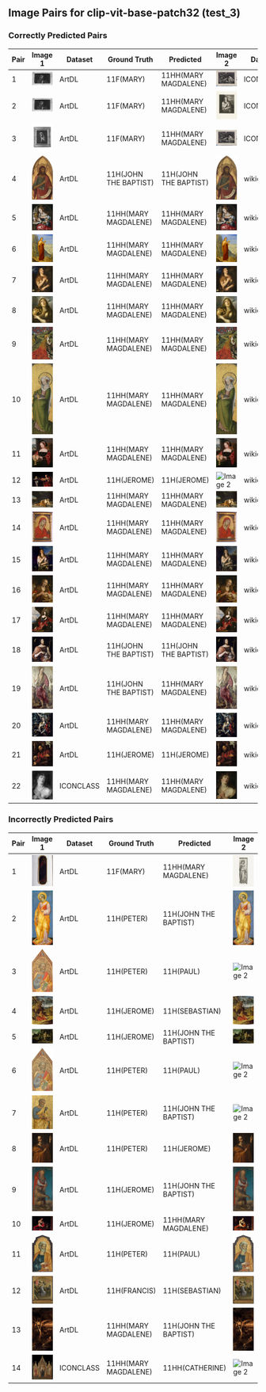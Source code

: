 ## Image Pairs for clip-vit-base-patch32 (test_3)

### Correctly Predicted Pairs

| Pair | Image 1 | Dataset | Ground Truth | Predicted | Image 2 | Dataset | Ground Truth | Predicted |
|------|---------|---------|--------------|-----------|---------|---------|--------------|-----------|
| 1 | ![Image 1](../../example/ArtDL_ICCD3163621_13815-H.jpg) | ArtDL | 11F(MARY) | 11HH(MARY MAGDALENE) | ![Image 2](../../example/ICONCLASS_IIHIM_-1335425534.jpg) | ICONCLASS | 11HH(MARY MAGDALENE) | 11HH(MARY MAGDALENE) |
| 2 | ![Image 1](../../example/ArtDL_ICCD3163621_13815-H.jpg) | ArtDL | 11F(MARY) | 11HH(MARY MAGDALENE) | ![Image 2](../../example/ICONCLASS_IIHIM_RIJKS_1401436342.jpg) | ICONCLASS | 11HH(MARY MAGDALENE) | 11HH(MARY MAGDALENE) |
| 3 | ![Image 1](../../example/ArtDL_ICCD4203971_00069043.jpg) | ArtDL | 11F(MARY) | 11HH(MARY MAGDALENE) | ![Image 2](../../example/ICONCLASS_IIHIM_-1335425534.jpg) | ICONCLASS | 11HH(MARY MAGDALENE) | 11HH(MARY MAGDALENE) |
| 4 | ![Image 1](../../example/ArtDL_1939_1_291.jpg) | ArtDL | 11H(JOHN THE BAPTIST) | 11H(JOHN THE BAPTIST) | ![Image 2](../../example/wikidata_Q20173065.jpg) | wikidata | 11H(JOHN THE BAPTIST) | 11H(JOHN THE BAPTIST) |
| 5 | ![Image 1](../../example/ArtDL_253669.jpg) | ArtDL | 11HH(MARY MAGDALENE) | 11HH(MARY MAGDALENE) | ![Image 2](../../example/wikidata_Q20540321.jpg) | wikidata | 11HH(MARY MAGDALENE) | 11HH(MARY MAGDALENE) |
| 6 | ![Image 1](../../example/ArtDL_258398.jpg) | ArtDL | 11HH(MARY MAGDALENE) | 11HH(MARY MAGDALENE) | ![Image 2](../../example/wikidata_Q19820268.jpg) | wikidata | 11HH(MARY MAGDALENE) | 11HH(MARY MAGDALENE) |
| 7 | ![Image 1](../../example/ArtDL_Q15974339.jpg) | ArtDL | 11HH(MARY MAGDALENE) | 11HH(MARY MAGDALENE) | ![Image 2](../../example/wikidata_Q15974339.jpg) | wikidata | 11HH(MARY MAGDALENE) | 11HH(MARY MAGDALENE) |
| 8 | ![Image 1](../../example/ArtDL_Q18748614.jpg) | ArtDL | 11HH(MARY MAGDALENE) | 11HH(MARY MAGDALENE) | ![Image 2](../../example/wikidata_Q18748614.jpg) | wikidata | 11HH(MARY MAGDALENE) | 11HH(MARY MAGDALENE) |
| 9 | ![Image 1](../../example/ArtDL_Q19925792.jpg) | ArtDL | 11HH(MARY MAGDALENE) | 11HH(MARY MAGDALENE) | ![Image 2](../../example/wikidata_Q19925792.jpg) | wikidata | 11HH(MARY MAGDALENE) | 11HH(MARY MAGDALENE) |
| 10 | ![Image 1](../../example/ArtDL_Q19926040.jpg) | ArtDL | 11HH(MARY MAGDALENE) | 11HH(MARY MAGDALENE) | ![Image 2](../../example/wikidata_Q19926040.jpg) | wikidata | 11HH(MARY MAGDALENE) | 11HH(MARY MAGDALENE) |
| 11 | ![Image 1](../../example/ArtDL_Q20267955.jpg) | ArtDL | 11HH(MARY MAGDALENE) | 11HH(MARY MAGDALENE) | ![Image 2](../../example/wikidata_Q20267955.jpg) | wikidata | 11HH(MARY MAGDALENE) | 11HH(MARY MAGDALENE) |
| 12 | ![Image 1](../../example/ArtDL_Q2715177.jpg) | ArtDL | 11H(JEROME) | 11H(JEROME) | ![Image 2](../../example/wikidata_Q2715177.jpg) | wikidata | 11H(JEROME) | 11H(JEROME) |
| 13 | ![Image 1](../../example/ArtDL_Q29024815.jpg) | ArtDL | 11HH(MARY MAGDALENE) | 11HH(MARY MAGDALENE) | ![Image 2](../../example/wikidata_Q29024815.jpg) | wikidata | 11HH(MARY MAGDALENE) | 11HH(MARY MAGDALENE) |
| 14 | ![Image 1](../../example/ArtDL_Q29477236.jpg) | ArtDL | 11HH(MARY MAGDALENE) | 11HH(MARY MAGDALENE) | ![Image 2](../../example/wikidata_Q29477236.jpg) | wikidata | 11HH(MARY MAGDALENE) | 11HH(MARY MAGDALENE) |
| 15 | ![Image 1](../../example/ArtDL_Q4448822.jpg) | ArtDL | 11HH(MARY MAGDALENE) | 11HH(MARY MAGDALENE) | ![Image 2](../../example/wikidata_Q4448822.jpg) | wikidata | 11HH(MARY MAGDALENE) | 11HH(MARY MAGDALENE) |
| 16 | ![Image 1](../../example/ArtDL_Q55102676.jpg) | ArtDL | 11HH(MARY MAGDALENE) | 11HH(MARY MAGDALENE) | ![Image 2](../../example/wikidata_Q55102676.jpg) | wikidata | 11HH(MARY MAGDALENE) | 11HH(MARY MAGDALENE) |
| 17 | ![Image 1](../../example/ArtDL_Q6004260.jpg) | ArtDL | 11HH(MARY MAGDALENE) | 11HH(MARY MAGDALENE) | ![Image 2](../../example/wikidata_Q6004260.jpg) | wikidata | 11HH(MARY MAGDALENE) | 11HH(MARY MAGDALENE) |
| 18 | ![Image 1](../../example/ArtDL_clouet_jean_francbap.jpg) | ArtDL | 11H(JOHN THE BAPTIST) | 11H(JOHN THE BAPTIST) | ![Image 2](../../example/wikidata_Q30096142.jpg) | wikidata | 11H(JOHN THE BAPTIST) | 11H(JOHN THE BAPTIST) |
| 19 | ![Image 1](../../example/ArtDL_en-SK-A-3382.jpg) | ArtDL | 11H(JOHN THE BAPTIST) | 11HH(MARY MAGDALENE) | ![Image 2](../../example/wikidata_Q17334273.jpg) | wikidata | 11H(JOHN THE BAPTIST) | 11HH(MARY MAGDALENE) |
| 20 | ![Image 1](../../example/ArtDL_greco_el_17_1703grec.jpg) | ArtDL | 11HH(MARY MAGDALENE) | 11HH(MARY MAGDALENE) | ![Image 2](../../example/wikidata_Q16589363.jpg) | wikidata | 11HH(MARY MAGDALENE) | 11HH(MARY MAGDALENE) |
| 21 | ![Image 1](../../example/ArtDL_hemessen_jan_stjerom.jpg) | ArtDL | 11H(JEROME) | 11H(JEROME) | ![Image 2](../../example/wikidata_Q114744953.jpg) | wikidata | 11H(JEROME) | 11H(JEROME) |
| 22 | ![Image 1](../../example/ICONCLASS_IIHIM_1359909329.jpg) | ICONCLASS | 11HH(MARY MAGDALENE) | 11HH(MARY MAGDALENE) | ![Image 2](../../example/wikidata_Q117226027.jpg) | wikidata | 11HH(MARY MAGDALENE) | 11HH(MARY MAGDALENE) |

### Incorrectly Predicted Pairs

| Pair | Image 1 | Dataset | Ground Truth | Predicted | Image 2 | Dataset | Ground Truth | Predicted |
|------|---------|---------|--------------|-----------|---------|---------|--------------|-----------|
| 1 | ![Image 1](../../example/ArtDL_ICCD3710537_375754.jpg) | ArtDL | 11F(MARY) | 11HH(MARY MAGDALENE) | ![Image 2](../../example/ICONCLASS_IIHIM_RIJKS_1827277148.jpg) | ICONCLASS | 11HH(CATHERINE) | 11HH(CATHERINE) |
| 2 | ![Image 1](../../example/ArtDL_1939_1_80.jpg) | ArtDL | 11H(PETER) | 11H(JOHN THE BAPTIST) | ![Image 2](../../example/wikidata_Q20173671.jpg) | wikidata | 11H(PETER) | 11H(JOHN) |
| 3 | ![Image 1](../../example/ArtDL_1950_11_1_a.jpg) | ArtDL | 11H(PETER) | 11H(PAUL) | ![Image 2](../../example/wikidata_Q20173413.jpg) | wikidata | 11H(PETER) | 11H(JEROME) |
| 4 | ![Image 1](../../example/ArtDL_253141.jpg) | ArtDL | 11H(JEROME) | 11H(SEBASTIAN) | ![Image 2](../../example/wikidata_Q3947314.jpg) | wikidata | 11H(JEROME) | 11H(JEROME) |
| 5 | ![Image 1](../../example/ArtDL_Q17335796.jpg) | ArtDL | 11H(JEROME) | 11H(JOHN THE BAPTIST) | ![Image 2](../../example/wikidata_Q17335796.jpg) | wikidata | 11H(JEROME) | 11H(JEROME) |
| 6 | ![Image 1](../../example/ArtDL_Q20173413.jpg) | ArtDL | 11H(PETER) | 11H(PAUL) | ![Image 2](../../example/wikidata_Q20173413.jpg) | wikidata | 11H(PETER) | 11H(JEROME) |
| 7 | ![Image 1](../../example/ArtDL_Q20173883.jpg) | ArtDL | 11H(PETER) | 11H(JOHN THE BAPTIST) | ![Image 2](../../example/wikidata_Q20173883.jpg) | wikidata | 11H(PETER) | 11H(JEROME) |
| 8 | ![Image 1](../../example/ArtDL_Q21283213.jpg) | ArtDL | 11H(PETER) | 11H(JEROME) | ![Image 2](../../example/wikidata_Q21283213.jpg) | wikidata | 11H(PETER) | 11H(PAUL) |
| 9 | ![Image 1](../../example/ArtDL_Q27981491.jpg) | ArtDL | 11H(JEROME) | 11H(JOHN THE BAPTIST) | ![Image 2](../../example/wikidata_Q27981491.jpg) | wikidata | 11H(JEROME) | 11H(JEROME) |
| 10 | ![Image 1](../../example/ArtDL_Q510799.jpg) | ArtDL | 11H(JEROME) | 11HH(MARY MAGDALENE) | ![Image 2](../../example/wikidata_Q510799.jpg) | wikidata | 11H(JEROME) | 11H(JEROME) |
| 11 | ![Image 1](../../example/ArtDL___EX_1000788252_18423.jpg) | ArtDL | 11H(PETER) | 11H(PAUL) | ![Image 2](../../example/wikidata_Q20172983.jpg) | wikidata | 11H(PETER) | 11H(JOSEPH) |
| 12 | ![Image 1](../../example/ArtDL_en-SK-A-4006.jpg) | ArtDL | 11H(FRANCIS) | 11H(SEBASTIAN) | ![Image 2](../../example/wikidata_Q17335839.jpg) | wikidata | 11H(FRANCIS) | 11H(FRANCIS) |
| 13 | ![Image 1](../../example/ArtDL_tintoret_3b_3ground_5maryma.jpg) | ArtDL | 11HH(MARY MAGDALENE) | 11H(JOHN THE BAPTIST) | ![Image 2](../../example/wikidata_Q11769022.jpg) | wikidata | 11HH(MARY MAGDALENE) | 11H(JEROME) |
| 14 | ![Image 1](../../example/ICONCLASS_IIHIM_RIJKS_2033920572.jpg) | ICONCLASS | 11HH(MARY MAGDALENE) | 11HH(CATHERINE) | ![Image 2](../../example/wikidata_Q17347293.jpg) | wikidata | 11HH(MARY MAGDALENE) | 11HH(MARY MAGDALENE) |
